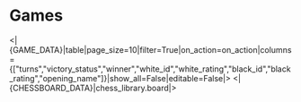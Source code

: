 # Games

<|{GAME_DATA}|table|page_size=10|filter=True|on_action=on_action|columns={["turns","victory_status","winner","white_id","white_rating","black_id","black_rating","opening_name"]}|show_all=False|editable=False|>
<|{CHESSBOARD_DATA}|chess_library.board|>
